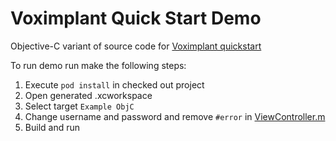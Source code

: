 # Voximplant Quick Start Demo

Objective-C variant of source code for [Voximplant quickstart](https://voximplant.com/docs/references/articles/quickstart/voximplant-basics)

To run demo run make the following steps:

1. Execute `pod install` in checked out project
2. Open generated .xcworkspace
3. Select target `Example ObjC`
4. Change username and password and remove `#error` in [ViewController.m](ViewController.m#L7-9)
5. Build and run

